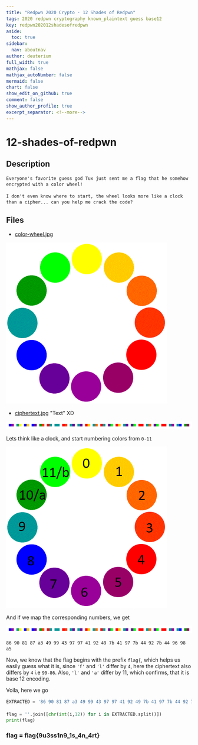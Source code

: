 ```yaml
---
title: "Redpwn 2020 Crypto - 12 Shades of Redpwn"
tags: 2020 redpwn cryptography known_plaintext guess base12
key: redpwn202012shadesofredpwn
aside:
  toc: true
sidebar:
  nav: aboutnav
author: deuterium
full_width: true
mathjax: false
mathjax_autoNumber: false
mermaid: false
chart: false
show_edit_on_github: true
comment: false
show_author_profile: true
excerpt_separator: <!--more-->
---
```


# 12-shades-of-redpwn

## Description
```
Everyone's favorite guess god Tux just sent me a flag that he somehow encrypted with a color wheel!

I don't even know where to start, the wheel looks more like a clock than a cipher... can you help me crack the code?
```

## Files

- [color-wheel.jpg](color-wheel.jpg)

![](color-wheel.jpg)

- [ciphertext.jpg](ciphertext.jpg) "Text" XD

![](ciphertext.jpg)

Lets think like a clock, and start numbering colors from `0-11` 

![](color-wheel2.gif)

And if we map the corresponding numbers, we get  

![](ciphertext-extracted.jpg)

```
86 90 81 87 a3 49 99 43 97 97 41 92 49 7b 41 97 7b 44 92 7b 44 96 98 a5
```

Now, we know that the flag begins with the prefix `flag{`, which helps us easily guess what it is, since `'f'` and `'l'` differ by `4`, here the ciphertext also differs by `4` i.e `90-86`. Also, `'l'` and `'a'` differ by 11, which confirms, that it is base 12 encoding.

Voila, here we go
```python
EXTRACTED = '86 90 81 87 a3 49 99 43 97 97 41 92 49 7b 41 97 7b 44 92 7b 44 96 98 a5'

flag = ''.join([chr(int(i,12)) for i in EXTRACTED.split()])
print(flag)
```


### flag = flag{9u3ss1n9_1s_4n_4rt}

